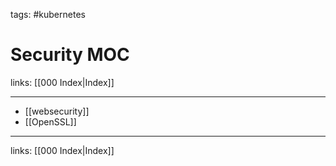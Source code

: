 tags: #kubernetes

# Security MOC

links: [[000 Index|Index]]

---

- [[websecurity]]
- [[OpenSSL]]

---
links: [[000 Index|Index]]